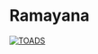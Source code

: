 Ramayana
========

[![TOADS](http://img.youtube.com/vi/H7X_xmhPbW4/0.jpg)](http://www.youtube.com/watch?v=H7X_xmhPbW4)